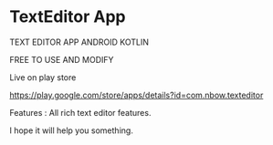 # TextEditor App
TEXT EDITOR APP ANDROID KOTLIN

FREE TO USE AND MODIFY

Live on play store

https://play.google.com/store/apps/details?id=com.nbow.texteditor






Features :
All rich text editor features.

I hope it will help you something.
